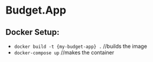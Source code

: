 # Budget.App

## Docker Setup:

* `docker build -t {my-budget-app} .` //builds the image
* `docker-compose up` //makes the container 